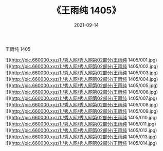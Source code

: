 ﻿---
layout: post
title:  《王雨纯 1405》
date:   2021-09-14
img: http://pic.660000.xyz/1:/秀人网/秀人网第02部分/王雨纯 1405/000.jpg
categories: [美女, 清纯, 唯美]
---

王雨纯 1405

  ![](http://pic.660000.xyz/1:/秀人网/秀人网第02部分/王雨纯 1405/001.jpg) <br> ![](http://pic.660000.xyz/1:/秀人网/秀人网第02部分/王雨纯 1405/002.jpg) <br> ![](http://pic.660000.xyz/1:/秀人网/秀人网第02部分/王雨纯 1405/003.jpg) <br> ![](http://pic.660000.xyz/1:/秀人网/秀人网第02部分/王雨纯 1405/004.jpg) <br> ![](http://pic.660000.xyz/1:/秀人网/秀人网第02部分/王雨纯 1405/005.jpg) <br> ![](http://pic.660000.xyz/1:/秀人网/秀人网第02部分/王雨纯 1405/006.jpg) <br> ![](http://pic.660000.xyz/1:/秀人网/秀人网第02部分/王雨纯 1405/007.jpg) <br> ![](http://pic.660000.xyz/1:/秀人网/秀人网第02部分/王雨纯 1405/008.jpg) <br> ![](http://pic.660000.xyz/1:/秀人网/秀人网第02部分/王雨纯 1405/009.jpg) <br> ![](http://pic.660000.xyz/1:/秀人网/秀人网第02部分/王雨纯 1405/010.jpg) <br> ![](http://pic.660000.xyz/1:/秀人网/秀人网第02部分/王雨纯 1405/011.jpg) <br> ![](http://pic.660000.xyz/1:/秀人网/秀人网第02部分/王雨纯 1405/012.jpg) <br> ![](http://pic.660000.xyz/1:/秀人网/秀人网第02部分/王雨纯 1405/013.jpg) <br> ![](http://pic.660000.xyz/1:/秀人网/秀人网第02部分/王雨纯 1405/014.jpg) <br>
